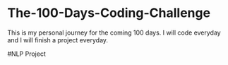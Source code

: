 # The-100-Days-Coding-Challenge
This is my personal journey for the coming 100 days. I will code everyday and I will finish a project everyday.

#NLP Project
